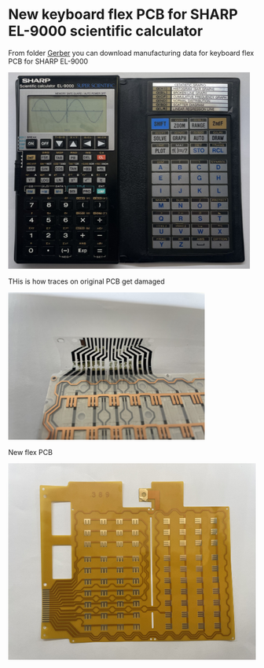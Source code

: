 # New keyboard flex PCB for SHARP EL-9000 scientific calculator

From folder [Gerber](gerber) you can download manufacturing data for keyboard flex PCB for SHARP EL-9000

<img src="img/SHARP_EL9000.jpg" height="400" />

THis is how traces on original PCB get damaged

<img src="img/old_flex.jpg" height="300" />

New flex PCB

<img src="img/new_flex.jpg" height="400" />